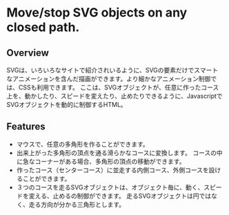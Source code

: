 # Move/stop SVG objects on any closed path.

## Overview
SVGは、いろいろなサイトで紹介されいるように、SVGの要素だけでスマートなアニメーションを含んだ描画ができます。より細かなアニメーション制御では、CSSも利用できます。
ここは、SVGオブジェクトが、任意に作ったコース上を、動かしたり、スピードを変えたり、止めたりできるように、JavascriptでSVGオブジェクトを動的に制御するHTML。

## Features
- マウスで、任意の多角形を作ることができます。
- 出来上がった多角形の頂点を通る滑らかなコースに変換します。
  コースの中に急なコーナーがある場合、多角形の頂点の移動ができます。
- 作ったコース（センターコース）に並走する内側コース、外側コースを設けることができます。
- ３つのコースを走るSVGオブジェクトは、オブジェクト毎に、動く、スピードを変える、止めるの制御ができます。
  走るSVGオブジェクトは円ではなく、走る方向が分かる三角形とします。
